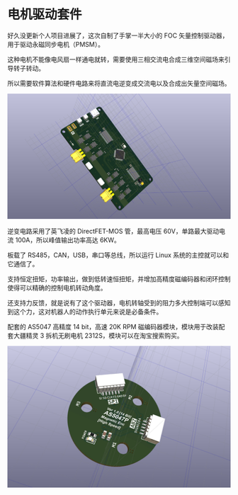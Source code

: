 # 电机驱动套件

好久没更新个人项目进展了，这次自制了手掌一半大小的 FOC 矢量控制驱动器，用于驱动永磁同步电机（PMSM）。

这种电机不能像电风扇一样通电就转，需要使用三相交流电合成三维空间磁场来引导转子转动。

所以需要软件算法和硬件电路来将直流电逆变成交流电以及合成出矢量空间磁场。

![image.png](./Image/20240122202914.jpg)

逆变电路采用了英飞凌的 DirectFET-MOS 管，最高电压 60V，单路最大驱动电流 100A，所以峰值输出功率高达 6KW。

板载了 RS485，CAN，USB，串口等总线，所以运行 Linux 系统的主控就可以和它通信了。

支持恒定扭矩，功率输出，做到低转速恒扭矩，并增加高精度磁编码器和闭环控制使得可以精确的控制电机转动角度。

还支持力反馈，就是说有了这个驱动器，电机转轴受到的阻力多大控制端可以感知到这个力，这对机器人的动作执行单元来说是必备条件。

配套的 AS5047 高精度 14 bit，高速 20K RPM 磁编码器模块，模块用于改装配套大疆精灵 3 拆机无刷电机 2312S，模块可以在淘宝搜索购买。

![image.png](./Image/20240223214634.jpg)
